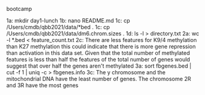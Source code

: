 bootcamp

1a: mkdir day1-lunch
1b: nano README.md 
1c: cp /Users/cmdb/qbb2021/data/*bed .
1c: cp /Users/cmdb/qbb2021/data/dm6.chrom.sizes .
1d: ls -l > directory.txt
2a: wc -l *.bed < feature_count.txt
2c: There are less features for K9/4 methylation than K27 methylation this could indicate that there is more gene repression than activation in this data set. Given that the total number of methylated features is less than half the features of the total number of genes would suggest that over half the genes aren't methylated
3a: sort fbgenes.bed | cut -f 1 | uniq -c > fbgenes.info
3c: The y chromosome and the mitochondrial DNA have the least number of genes. The chromosome 2R and 3R have the most genes

